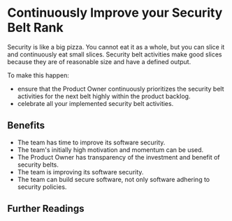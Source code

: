 # Continuously Improve your Security Belt Rank

Security is like a big pizza. You cannot eat it as a whole, but you can slice it and continuously eat small slices. Security belt activities make good slices because they are of reasonable size and have a defined output.

To make this happen:
- ensure that the Product Owner continuously prioritizes the security belt activities for the next belt highly within the product backlog.
- celebrate all your implemented security belt activities.

## Benefits

- The team has time to improve its software security.
- The team's initially high motivation and momentum can be used.
- The Product Owner has transparency of the investment and benefit of security belts.
- The team is improving its software security.
- The team can build secure software, not only software adhering to security policies.

## Further Readings

